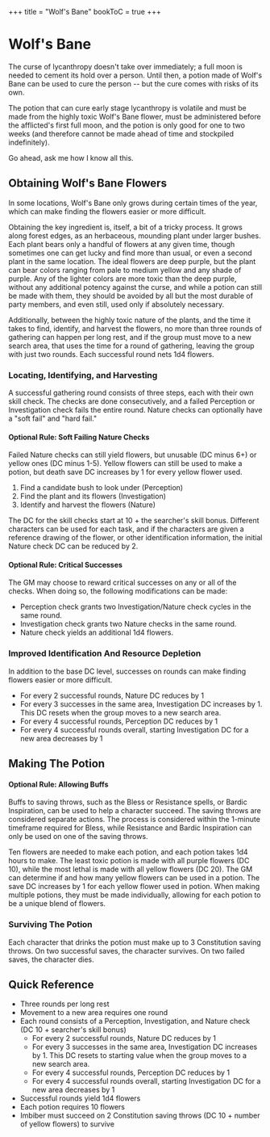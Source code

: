 +++
title = "Wolf's Bane"
bookToC = true
+++

# Wolf's Bane

The curse of lycanthropy doesn't take over immediately; a full moon is needed to cement its hold over a person. Until then, a potion made of Wolf's Bane can be used to cure the person -- but the cure comes with risks of its own.

The potion that can cure early stage lycanthropy is volatile and must be made from the highly toxic Wolf's Bane flower, must be administered before the afflicted's first full moon, and the potion is only good for one to two weeks (and therefore cannot be made ahead of time and stockpiled indefinitely).

Go ahead, ask me how I know all this.

## Obtaining Wolf's Bane Flowers

<div class="note left">
In some locations, Wolf's Bane only grows during certain times of the year, which can make finding the flowers easier or more difficult.
</div>

Obtaining the key ingredient is, itself, a bit of a tricky process. It grows along forest edges, as an herbaceous, mounding plant under larger bushes. Each plant bears only a handful of flowers at any given time, though sometimes one can get lucky and find more than usual, or even a second plant in the same location. The ideal flowers are deep purple, but the plant can bear colors ranging from pale to medium yellow and any shade of purple. Any of the lighter colors are more toxic than the deep purple, without any additional potency against the curse, and while a potion can still be made with them, they should be avoided by all but the most durable of party members, and even still, used only if absolutely necessary.

Additionally, between the highly toxic nature of the plants, and the time it takes to find, identify, and harvest the flowers, no more than three rounds of gathering can happen per long rest, and if the group must move to a new search area, that uses the time for a round of gathering, leaving the group with just two rounds. Each successful round nets 1d4 flowers.

### Locating, Identifying, and Harvesting

A successful gathering round consists of three steps, each with their own skill check. The checks are done consecutively, and a failed Perception or Investigation check fails the entire round. Nature checks can optionally have a "soft fail" and "hard fail."

<div class="note wide">

#### Optional Rule: Soft Failing Nature Checks

Failed Nature checks can still yield flowers, but unusable (DC minus 6+) or yellow ones (DC minus 1-5). Yellow flowers can still be used to make a potion, but death save DC increases by 1 for every yellow flower used.

</div>

1. Find a candidate bush to look under (Perception)
2. Find the plant and its flowers (Investigation)
3. Identify and harvest the flowers (Nature)

The DC for the skill checks start at 10 + the searcher's skill bonus. Different characters can be used for each task, and if the characters are given a reference drawing of the flower, or other identification information, the initial Nature check DC can be reduced by 2.

#### Optional Rule: Critical Successes

The GM may choose to reward critical successes on any or all of the checks. When doing so, the following modifications can be made:

- Perception check grants two Investigation/Nature check cycles in the same round.
- Investigation check grants two Nature checks in the same round.
- Nature check yields an additional 1d4 flowers.

### Improved Identification And Resource Depletion

In addition to the base DC level, successes on rounds can make finding flowers easier or more difficult.

- For every 2 successful rounds, Nature DC reduces by 1
- For every 3 successes in the same area, Investigation DC increases by 1. This DC resets when the group moves to a new search area.
- For every 4 successful rounds, Perception DC reduces by 1
- For every 4 successful rounds overall, starting Investigation DC for a new area decreases by 1

## Making The Potion

<div class="note wide left">

#### Optional Rule: Allowing Buffs

Buffs to saving throws, such as the Bless or Resistance spells, or Bardic Inspiration, can be used to help a character succeed. The saving throws are considered separate actions. The process is considered within the 1-minute timeframe required for Bless, while Resistance and Bardic Inspiration can only be used on one of the saving throws.

</div>

Ten flowers are needed to make each potion, and each potion takes 1d4 hours to make. The least toxic potion is made with all purple flowers (DC 10), while the most lethal is made with all yellow flowers (DC 20). The GM can determine if and how many yellow flowers can be used in a potion. The save DC increases by 1 for each yellow flower used in potion. When making multiple potions, they must be made individually, allowing for each potion to be a unique blend of flowers.

### Surviving The Potion

Each character that drinks the potion must make up to 3 Constitution saving throws. On two successful saves, the character survives. On two failed saves, the character dies.

## Quick Reference

- Three rounds per long rest
- Movement to a new area requires one round
- Each round consists of a Perception, Investigation, and Nature check (DC 10 + searcher's skill bonus)
    - For every 2 successful rounds, Nature DC reduces by 1
    - For every 3 successes in the same area, Investigation DC increases by 1. This DC resets to starting value when the group moves to a new search area.
    - For every 4 successful rounds, Perception DC reduces by 1
    - For every 4 successful rounds overall, starting Investigation DC for a new area decreases by 1
- Successful rounds yield 1d4 flowers
- Each potion requires 10 flowers
- Imbiber must succeed on 2 Constitution saving throws (DC 10 + number of yellow flowers) to survive
